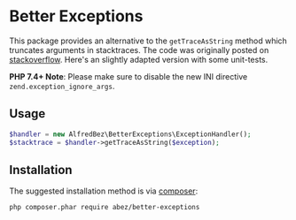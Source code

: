 # Better Exceptions

This package provides an alternative to the  `getTraceAsString` method which truncates arguments in stacktraces. The code was originally posted on [stackoverflow](https://stackoverflow.com/a/6076667/2123108). Here's an slightly adapted version with some unit-tests.

**PHP 7.4+ Note**: Please make sure to disable the new INI directive `zend.exception_ignore_args`.

## Usage

```php
$handler = new AlfredBez\BetterExceptions\ExceptionHandler();
$stacktrace = $handler->getTraceAsString($exception);
```

## Installation

The suggested installation method is via [composer](https://getcomposer.org/):

```sh
php composer.phar require abez/better-exceptions
```

